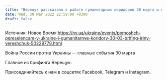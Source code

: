 ```yaml
---
title: "Верещук рассказала о работе гуманитарных коридоров 30 марта и помощи для украинских переселенцев"
date: Wed, 30 Mar 2022 22:59:00 +0300
draft: false
---
```

Источник: Новое Время https://nv.ua/ukraine/events/pomoshch-pereselencam-v-ukraine-i-gumanitarnye-koridory-30-03-brifing-iriny-vereshchuk-50229778.html


 Война России против Украины — главные события 30 марта 

 Главное из брифинга Верещук:

Присоединяйтесь к нам в соцсетях Facebook, Telegram и Instagram.
